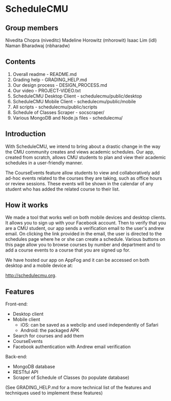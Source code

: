 ScheduleCMU
=============

Group members
--------------
Nivedita Chopra (niveditc)
Madeline Horowitz (mhorowit)
Isaac Lim (idl)
Naman Bharadwaj (nbharadw)


Contents
--------------
1) Overall readme - README.md
2) Grading help - GRADING_HELP.md
3) Our design process - DESIGN_PROCESS.md
4) Our video - PROJECT-VIDEO.txt
5) ScheduleCMU Desktop Client - schedulecmu/public/desktop
6) ScheduleCMU Mobile Client - schedulecmu/public/mobile
7) All scripts - schedulecmu/public/scripts
8) Schedule of Classes Scraper - socscraper/
9) Various MongoDB and Node.js files - schedulecmu/


Introduction
--------------
With ScheduleCMU, we intend to bring about a drastic change in the way the
CMU community creates and views academic schedules. Our app, created from
scratch, allows CMU students to plan and view their academic schedules in a
user-friendly manner.

The CourseEvents feature allow students to view and collaboratively add ad-hoc
events related to the courses they are taking, such as office hours or review
sessions. These events will be shown in the calendar of any student who has
added the related course to their list.


How it works
--------------
We made a tool that works well on both mobile devices and desktop clients.
It allows you to sign up with your Facebook account. Then to verify that you
are a CMU student, our app sends a verification email to the user's andrew
email. On clicking the link provided in the email, the user is directed to the
schedules page where he or she can create a schedule. Various buttons on this
page allow you to browse courses by number and department and to add a course
events to a course that you are signed up for.

We have hosted our app on AppFog and it can be accessed on both desktop and
a mobile device at:

http://schedulecmu.org.


Features
-------------
Front-end:
- Desktop client
- Mobile client
    - iOS: can be saved as a webclip and used independently of Safari
    - Android: the packaged APK
- Search for courses and add them
- CourseEvents
- Facebook authentication with Andrew email verification

Back-end:
- MongoDB database
- RESTful API
- Scraper of Schedule of Classes (to populate database)

(See GRADING_HELP.md for a more technical list of the features and techniques
 used to implement these features)
